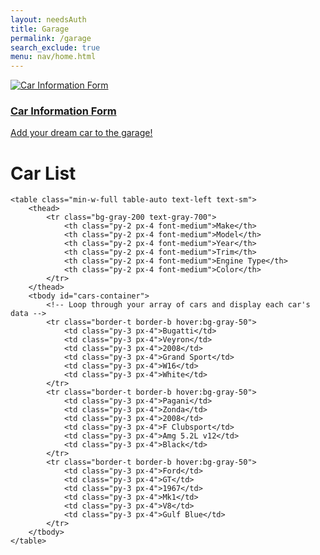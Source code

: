 ```yaml
---
layout: needsAuth
title: Garage
permalink: /garage
search_exclude: true
menu: nav/home.html 
---
```


<section id="featured-cars" class="pb-20 bg-gray-100 h-screen flex items-center">
    <div class="w-full grid items-stretch justify-center space-x-4 h-full grid-cols-2">
        <!-- Car info card -->
        <a href="{{site.baseurl}}/car-info" class=" h-full bg-white rounded-lg shadow-lg overflow-hidden transform transition-transform duration-500 hover:shadow-inner">
            <img src="https://www.youcallwehaul.com/wordpress/wp-content/uploads/2020/12/Car-Facts-05.jpg" alt="Car Information Form" class="w-full h-3/4 object-cover">
            <div class="p-6">
                <h3 class="text-3xl font-bold mb-2">Car Information Form</h3>
                <p class="text-xl text-gray-700">Add your dream car to the garage!</p>
            </div>
        </a>
    </div>
</section>
<body class="bg-gray-100 py-8 px-4">

<div class="max-w-6xl mx-auto bg-white p-6 rounded-lg shadow-lg">
    <h1 class="text-3xl font-semibold text-center mb-6">Car List</h1>

    <table class="min-w-full table-auto text-left text-sm">
        <thead>
            <tr class="bg-gray-200 text-gray-700">
                <th class="py-2 px-4 font-medium">Make</th>
                <th class="py-2 px-4 font-medium">Model</th>
                <th class="py-2 px-4 font-medium">Year</th>
                <th class="py-2 px-4 font-medium">Trim</th>
                <th class="py-2 px-4 font-medium">Engine Type</th>
                <th class="py-2 px-4 font-medium">Color</th>
            </tr>
        </thead>
        <tbody id="cars-container">
            <!-- Loop through your array of cars and display each car's data -->
            <tr class="border-t border-b hover:bg-gray-50">
                <td class="py-3 px-4">Bugatti</td>
                <td class="py-3 px-4">Veyron</td>
                <td class="py-3 px-4">2008</td>
                <td class="py-3 px-4">Grand Sport</td>
                <td class="py-3 px-4">W16</td>
                <td class="py-3 px-4">White</td>
            </tr>
            <tr class="border-t border-b hover:bg-gray-50">
                <td class="py-3 px-4">Pagani</td>
                <td class="py-3 px-4">Zonda</td>
                <td class="py-3 px-4">2008</td>
                <td class="py-3 px-4">F Clubsport</td>
                <td class="py-3 px-4">Amg 5.2L v12</td>
                <td class="py-3 px-4">Black</td>
            </tr>
            <tr class="border-t border-b hover:bg-gray-50">
                <td class="py-3 px-4">Ford</td>
                <td class="py-3 px-4">GT</td>
                <td class="py-3 px-4">1967</td>
                <td class="py-3 px-4">Mk1</td>
                <td class="py-3 px-4">V8</td>
                <td class="py-3 px-4">Gulf Blue</td>
            </tr>
        </tbody>
    </table>
</div>

<script type="module">
    import { getUserCars } from "{{site.baseurl}}/assets/js/api/userCar.js"

     tableBody.innerHTML = '';

    // Loop through each car and create a new row
    cars.forEach(car => {
      const row = document.createElement('tr');

      // Create and append each cell with car data
      const makeCell = document.createElement('td');
      makeCell.textContent = car.make;
      row.appendChild(makeCell);

      const modelCell = document.createElement('td');
      modelCell.textContent = car.model;
      row.appendChild(modelCell);

      const yearCell = document.createElement('td');
      yearCell.textContent = car.year;
      row.appendChild(yearCell);

      const colorCell = document.createElement('td');
      colorCell.textContent = car.color;
      row.appendChild(colorCell);

      const engine_typeCell = document.createElement('td');
      engine_typeCell.textContent = car.engine_type;
      row.appendChild(engine_typeCell);

      const trimCell = document.createElement('td');
      trimCell.textContent = car.trim;
      row.appendChild(trimCell);

      // Append the row to the table body
      tableBody.appendChild(row);
    });

    // Call the function to add rows when the page loads
    window.onload = addCarRows;

</script>